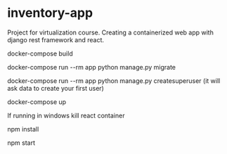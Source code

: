# inventory-app
Project for virtualization course. Creating a containerized web app with django rest framework and react.


docker-compose build

docker-compose run --rm app python manage.py migrate

docker-compose run --rm app python manage.py createsuperuser (it will ask data to create your first user)

docker-compose up

If running in windows kill react container

npm install

npm start

